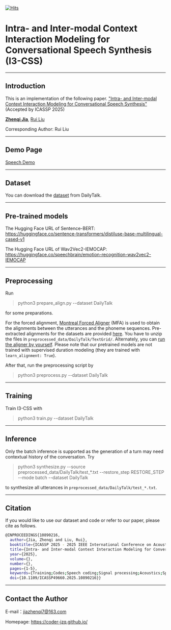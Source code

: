 [![Hits](https://hits.seeyoufarm.com/api/count/incr/badge.svg?url=https%3A%2F%2Fgithub.com%2Fkeonlee9420%2FDailyTalk&count_bg=%23707EE1&title_bg=%23555555&icon=pytorch.svg&icon_color=%23E7E7E7&title=hits&edge_flat=false)](https://hits.seeyoufarm.com)
# Intra- and Inter-modal Context Interaction Modeling for Conversational Speech Synthesis (I3-CSS)

<hr>

## Introduction

This is an implementation of the following paper. ["Intra- and Inter-modal Context Interaction Modeling for Conversational Speech Synthesis"](https://ieeexplore.ieee.org/document/10890216) (Accepted by ICASSP 2025)

[**Zhenqi Jia**](https://coder-jzq.github.io/), [Rui Liu](https://ttslr.github.io/people.html)

Corresponding Author: Rui Liu



<hr>

## Demo Page

[Speech Demo](https://coder-jzq.github.io/ICASSP2025-IIICSS-Website/)



<hr>

## Dataset

You can download the [dataset](https://drive.google.com/drive/folders/1WRt-EprWs-2rmYxoWYT9_13omlhDHcaL) from DailyTalk.



<hr>

## Pre-trained models

The Hugging Face URL of Sentence-BERT:  https://huggingface.co/sentence-transformers/distiluse-base-multilingual-cased-v1

The Hugging Face URL of Wav2Vec2-IEMOCAP: https://huggingface.co/speechbrain/emotion-recognition-wav2vec2-IEMOCAP



<hr>

## Preprocessing

Run

> python3 prepare_align.py --dataset DailyTalk

for some preparations.

For the forced alignment, [Montreal Forced Aligner](https://montreal-forced-aligner.readthedocs.io/en/latest/) (MFA) is used to obtain the alignments between the utterances and the phoneme sequences. Pre-extracted alignments for the datasets are provided [here](https://drive.google.com/drive/folders/1fizpyOiQ1lG2UDaMlXnT3Ll4_j6Xwg7K?usp=sharing). You have to unzip the files in `preprocessed_data/DailyTalk/TextGrid/`. Alternately, you can [run the aligner by yourself](https://montreal-forced-aligner.readthedocs.io/en/latest/user_guide/workflows/index.html). Please note that our pretrained models are not trained with supervised duration modeling (they are trained with `learn_alignment: True`).

After that, run the preprocessing script by

> python3 preprocess.py --dataset DailyTalk



<hr>

## Training

Train I3-CSS with

> python3 train.py --dataset DailyTalk



<hr>

## Inference

Only the batch inference is supported as the generation of a turn may need contextual history of the conversation. Try

> python3 synthesize.py --source preprocessed_data/DailyTalk/test_*.txt --restore_step RESTORE_STEP --mode batch --dataset DailyTalk

to synthesize all utterances in `preprocessed_data/DailyTalk/test_*.txt`.



<hr>

## Citation

If you would like to use our dataset and code or refer to our paper, please cite as follows.
```bash
@INPROCEEDINGS{10890216,
  author={Jia, Zhenqi and Liu, Rui},
  booktitle={ICASSP 2025 - 2025 IEEE International Conference on Acoustics, Speech and Signal Processing (ICASSP)}, 
  title={Intra- and Inter-modal Context Interaction Modeling for Conversational Speech Synthesis}, 
  year={2025},
  volume={},
  number={},
  pages={1-5},
  keywords={Training;Codes;Speech coding;Signal processing;Acoustics;Speech synthesis;History;Context modeling;Conversational Speech Synthesis;Contrastive Learning;Conversational Prosody;Intra-modal Interaction;Inter-modal Interaction},
  doi={10.1109/ICASSP49660.2025.10890216}}

```



<hr>

## Contact the Author

E-mail：jiazhenqi7@163.com

Homepage: https://coder-jzq.github.io/




